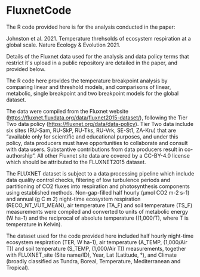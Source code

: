 # FluxnetCode

The R code provided here is for the analysis conducted in the paper:  

Johnston et al. 2021. Temperature threhsolds of ecosystem respiration at a global scale. Nature Ecology & Evolution 2021.

Details of the Fluxnet data used for the analysis and data policy terms that restrict it's upload in a public repository are detailed in the paper, and provided below. 

The R code here provides the temperature breakpoint analysis by comparing linear and threshold models, and comparisons of linear, metabolic, single breakpoint and two breakpoint models for the global dataset. 

The data were compiled from the Fluxnet website (https://fluxnet.fluxdata.org/data/fluxnet2015-dataset/), following the Tier Two data policy (https://fluxnet.org/data/data-policy). Tier Two data include six sites (RU-Sam, RU-SkP, RU-Tks, RU-Vrk, SE-St1, ZA-Kru) that are “available only for scientific and educational purposes, and under this policy, data producers must have opportunities to collaborate and consult with data users. Substantive contributions from data producers result in co-authorship”. All other Fluxnet site data are covered by a CC-BY-4.0 license which should be attributed to the FLUXNET2015 dataset.

The FLUXNET dataset is subject to a data processing pipeline which include data quality control checks, filtering of low turbulence periods and partitioning of CO2 fluxes into respiration and photosynthesis components using established methods. Non-gap-filled half hourly (µmol CO2 m-2 s-1) and annual (g C m 2) night-time ecosystem respiration (RECO_NT_VUT_MEAN), air temperature (TA_F) and soil temperature (TS_F) measurements were compiled and converted to units of metabolic energy (W ha-1) and the reciprocal of absolute temperature ((1,000/T), where T is temperature in Kelvin). 

The dataset used for the code provided here included half hourly night-time ecosystem respiration (TER, W ha-1), air temperature (A_TEMP, (1,000/Air T)) and soil temperature (S_TEMP, (1,000/Air T)) measurements, together with FLUXNET_site (Site name/ID), Year, Lat (Latitude, °), and Climate (broadly classified as Tundra, Boreal, Temperature, Mediterranean and Tropical). 
